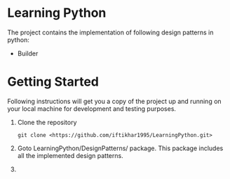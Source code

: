 # Learning Python
The project contains the implementation of following design patterns in python:
- Builder

# Getting Started
Following instructions will get you a copy of the project up and running on your local machine for development and testing 
purposes.

1. Clone the repository

   ```git clone <https://github.com/iftikhar1995/LearningPython.git>```
2. Goto LearningPython/DesignPatterns/ package. This package includes all the implemented design patterns.
3. 